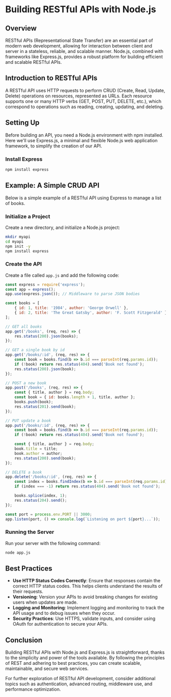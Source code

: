 # Building RESTful APIs with Node.js

## Overview
RESTful APIs (Representational State Transfer) are an essential part of modern web development, allowing for interaction between client and server in a stateless, reliable, and scalable manner. Node.js, combined with frameworks like Express.js, provides a robust platform for building efficient and scalable RESTful APIs.

## Introduction to RESTful APIs
A RESTful API uses HTTP requests to perform CRUD (Create, Read, Update, Delete) operations on resources, represented as URLs. Each resource supports one or many HTTP verbs (GET, POST, PUT, DELETE, etc.), which correspond to operations such as reading, creating, updating, and deleting.

## Setting Up
Before building an API, you need a Node.js environment with npm installed. Here we'll use Express.js, a minimal and flexible Node.js web application framework, to simplify the creation of our API.

### Install Express
```bash
npm install express
```

## Example: A Simple CRUD API
Below is a simple example of a RESTful API using Express to manage a list of books.

### Initialize a Project
Create a new directory, and initialize a Node.js project:
```bash
mkdir myapi
cd myapi
npm init -y
npm install express
```

### Create the API
Create a file called `app.js` and add the following code:

```javascript
const express = require('express');
const app = express();
app.use(express.json()); // Middleware to parse JSON bodies

const books = [
    { id: 1, title: '1984', author: 'George Orwell' },
    { id: 2, title: 'The Great Gatsby', author: 'F. Scott Fitzgerald' }
];

// GET all books
app.get('/books', (req, res) => {
    res.status(200).json(books);
});

// GET a single book by id
app.get('/books/:id', (req, res) => {
    const book = books.find(b => b.id === parseInt(req.params.id));
    if (!book) return res.status(404).send('Book not found');
    res.status(200).json(book);
});

// POST a new book
app.post('/books', (req, res) => {
    const { title, author } = req.body;
    const book = { id: books.length + 1, title, author };
    books.push(book);
    res.status(201).send(book);
});

// PUT update a book
app.put('/books/:id', (req, res) => {
    const book = books.find(b => b.id === parseInt(req.params.id));
    if (!book) return res.status(404).send('Book not found');

    const { title, author } = req.body;
    book.title = title;
    book.author = author;
    res.status(200).send(book);
});

// DELETE a book
app.delete('/books/:id', (req, res) => {
    const index = books.findIndex(b => b.id === parseInt(req.params.id));
    if (index === -1) return res.status(404).send('Book not found');

    books.splice(index, 1);
    res.status(204).send();
});

const port = process.env.PORT || 3000;
app.listen(port, () => console.log(`Listening on port ${port}...`));
```

### Running the Server
Run your server with the following command:
```bash
node app.js
```

## Best Practices
- **Use HTTP Status Codes Correctly**: Ensure that responses contain the correct HTTP status codes. This helps clients understand the results of their requests.
- **Versioning**: Version your APIs to avoid breaking changes for existing users when updates are made.
- **Logging and Monitoring**: Implement logging and monitoring to track the API usage and to debug issues when they occur.
- **Security Practices**: Use HTTPS, validate inputs, and consider using OAuth for authentication to secure your APIs.

## Conclusion
Building RESTful APIs with Node.js and Express.js is straightforward, thanks to the simplicity and power of the tools available. By following the principles of REST and adhering to best practices, you can create scalable, maintainable, and secure web services.

For further exploration of RESTful API development, consider additional topics such as authentication, advanced routing, middleware use, and performance optimization.